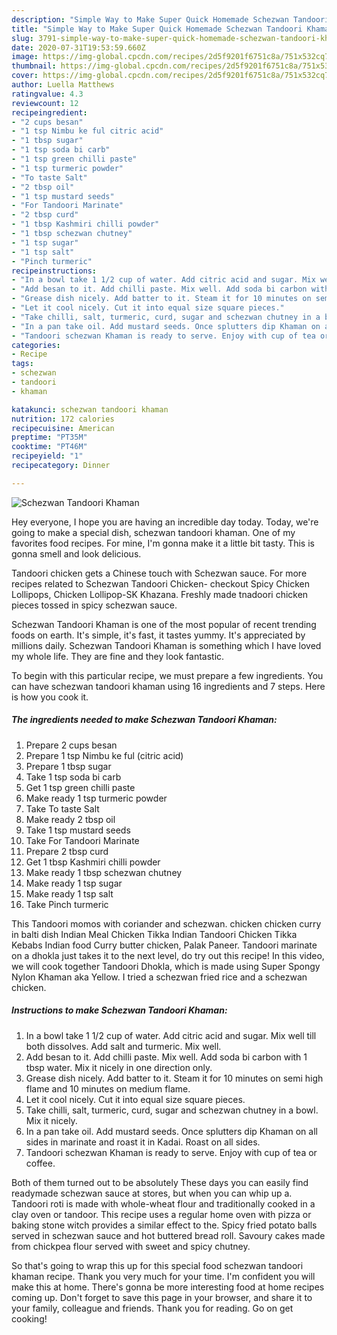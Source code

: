 ```yaml
---
description: "Simple Way to Make Super Quick Homemade Schezwan Tandoori Khaman"
title: "Simple Way to Make Super Quick Homemade Schezwan Tandoori Khaman"
slug: 3791-simple-way-to-make-super-quick-homemade-schezwan-tandoori-khaman
date: 2020-07-31T19:53:59.660Z
image: https://img-global.cpcdn.com/recipes/2d5f9201f6751c8a/751x532cq70/schezwan-tandoori-khaman-recipe-main-photo.jpg
thumbnail: https://img-global.cpcdn.com/recipes/2d5f9201f6751c8a/751x532cq70/schezwan-tandoori-khaman-recipe-main-photo.jpg
cover: https://img-global.cpcdn.com/recipes/2d5f9201f6751c8a/751x532cq70/schezwan-tandoori-khaman-recipe-main-photo.jpg
author: Luella Matthews
ratingvalue: 4.3
reviewcount: 12
recipeingredient:
- "2 cups besan"
- "1 tsp Nimbu ke ful citric acid"
- "1 tbsp sugar"
- "1 tsp soda bi carb"
- "1 tsp green chilli paste"
- "1 tsp turmeric powder"
- "To taste Salt"
- "2 tbsp oil"
- "1 tsp mustard seeds"
- "For Tandoori Marinate"
- "2 tbsp curd"
- "1 tbsp Kashmiri chilli powder"
- "1 tbsp schezwan chutney"
- "1 tsp sugar"
- "1 tsp salt"
- "Pinch turmeric"
recipeinstructions:
- "In a bowl take 1 1/2 cup of water. Add citric acid and sugar. Mix well till both dissolves. Add salt and turmeric. Mix well."
- "Add besan to it. Add chilli paste. Mix well. Add soda bi carbon with 1 tbsp water. Mix it nicely in one direction only."
- "Grease dish nicely. Add batter to it. Steam it for 10 minutes on semi high flame and 10 minutes on medium flame."
- "Let it cool nicely. Cut it into equal size square pieces."
- "Take chilli, salt, turmeric, curd, sugar and schezwan chutney in a bowl. Mix it nicely."
- "In a pan take oil. Add mustard seeds. Once splutters dip Khaman on all sides in marinate and roast it in Kadai. Roast on all sides."
- "Tandoori schezwan Khaman is ready to serve. Enjoy with cup of tea or coffee."
categories:
- Recipe
tags:
- schezwan
- tandoori
- khaman

katakunci: schezwan tandoori khaman 
nutrition: 172 calories
recipecuisine: American
preptime: "PT35M"
cooktime: "PT46M"
recipeyield: "1"
recipecategory: Dinner

---
```



![Schezwan Tandoori Khaman](https://img-global.cpcdn.com/recipes/2d5f9201f6751c8a/751x532cq70/schezwan-tandoori-khaman-recipe-main-photo.jpg)

Hey everyone, I hope you are having an incredible day today. Today, we're going to make a special dish, schezwan tandoori khaman. One of my favorites food recipes. For mine, I'm gonna make it a little bit tasty. This is gonna smell and look delicious.

Tandoori chicken gets a Chinese touch with Schezwan sauce. For more recipes related to Schezwan Tandoori Chicken- checkout Spicy Chicken Lollipops, Chicken Lollipop-SK Khazana. Freshly made tnadoori chicken pieces tossed in spicy schezwan sauce.

Schezwan Tandoori Khaman is one of the most popular of recent trending foods on earth. It's simple, it's fast, it tastes yummy. It's appreciated by millions daily. Schezwan Tandoori Khaman is something which I have loved my whole life. They are fine and they look fantastic.


To begin with this particular recipe, we must prepare a few ingredients. You can have schezwan tandoori khaman using 16 ingredients and 7 steps. Here is how you cook it.

<!--inarticleads1-->

##### The ingredients needed to make Schezwan Tandoori Khaman:

1. Prepare 2 cups besan
1. Prepare 1 tsp Nimbu ke ful (citric acid)
1. Prepare 1 tbsp sugar
1. Take 1 tsp soda bi carb
1. Get 1 tsp green chilli paste
1. Make ready 1 tsp turmeric powder
1. Take To taste Salt
1. Make ready 2 tbsp oil
1. Take 1 tsp mustard seeds
1. Take For Tandoori Marinate
1. Prepare 2 tbsp curd
1. Get 1 tbsp Kashmiri chilli powder
1. Make ready 1 tbsp schezwan chutney
1. Make ready 1 tsp sugar
1. Make ready 1 tsp salt
1. Take Pinch turmeric


This Tandoori momos with coriander and schezwan. chicken chicken curry in balti dish Indian Meal Chicken Tikka Indian Tandoori Chicken Tikka Kebabs Indian food Curry butter chicken, Palak Paneer. Tandoori marinate on a dhokla just takes it to the next level, do try out this recipe! In this video, we will cook together Tandoori Dhokla, which is made using Super Spongy Nylon Khaman aka Yellow. I tried a schezwan fried rice and a schezwan chicken. 

<!--inarticleads2-->

##### Instructions to make Schezwan Tandoori Khaman:

1. In a bowl take 1 1/2 cup of water. Add citric acid and sugar. Mix well till both dissolves. Add salt and turmeric. Mix well.
1. Add besan to it. Add chilli paste. Mix well. Add soda bi carbon with 1 tbsp water. Mix it nicely in one direction only.
1. Grease dish nicely. Add batter to it. Steam it for 10 minutes on semi high flame and 10 minutes on medium flame.
1. Let it cool nicely. Cut it into equal size square pieces.
1. Take chilli, salt, turmeric, curd, sugar and schezwan chutney in a bowl. Mix it nicely.
1. In a pan take oil. Add mustard seeds. Once splutters dip Khaman on all sides in marinate and roast it in Kadai. Roast on all sides.
1. Tandoori schezwan Khaman is ready to serve. Enjoy with cup of tea or coffee.


Both of them turned out to be absolutely These days you can easily find readymade schezwan sauce at stores, but when you can whip up a. Tandoori roti is made with whole-wheat flour and traditionally cooked in a clay oven or tandoor. This recipe uses a regular home oven with pizza or baking stone witch provides a similar effect to the. Spicy fried potato balls served in schezwan sauce and hot buttered bread roll. Savoury cakes made from chickpea flour served with sweet and spicy chutney. 

So that's going to wrap this up for this special food schezwan tandoori khaman recipe. Thank you very much for your time. I'm confident you will make this at home. There's gonna be more interesting food at home recipes coming up. Don't forget to save this page in your browser, and share it to your family, colleague and friends. Thank you for reading. Go on get cooking!
